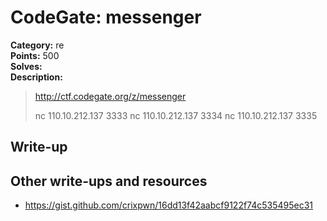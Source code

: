 # CodeGate: messenger

**Category:** re  
**Points:** 500  
**Solves:**  
**Description:**  

> http://ctf.codegate.org/z/messenger
> 
> 
> nc 110.10.212.137 3333
> nc 110.10.212.137 3334
> nc 110.10.212.137 3335

## Write-up

## Other write-ups and resources
* https://gist.github.com/crixpwn/16dd13f42aabcf9122f74c535495ec31
